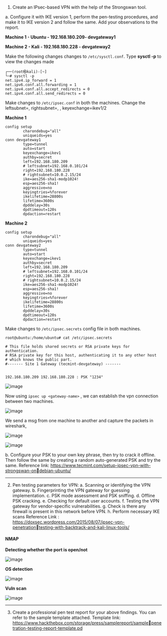 1. Create an IPsec-based VPN with the help of the Strongswan tool. 

a. Configure it with IKE version 1, perform the pen-testing procedures, and make it to 
IKE version 2 and follow the same. Add your observations to the report. 

**Machine 1 - Ubuntu  - 192.168.180.209- devgateway1**

**Machine 2 - Kali    - 192.168.180.228 - devgateway2**

Make the following changes changes to `/etc/sysctl.conf`. Type **sysctl -p** to view the changes made

```
┌──(root㉿kali)-[~]
└─# sysctl -p                 
net.ipv4.ip_forward = 1
net.ipv6.conf.all.forwarding = 1
net.ipv4.conf.all.accept_redirects = 0
net.ipv4.conf.all.send_redirects = 0

```

Make changes to `/etc/ipsec.conf` in both the machines. Change the leftsubnet=<ip-of-machine1>, rightsubnet=,<ip-of-machine2> , keyexchange=ikev1/2

**Machine 1**
``` 
config setup
        charondebug="all"
        uniqueids=yes
conn devgateway1
        type=tunnel
        auto=start
        keyexchange=ikev1
        authby=secret
        left=192.168.180.209
        # leftsubnet=192.168.0.101/24
        right=192.168.180.228
        # rightsubnet=10.0.2.15/24
        ike=aes256-sha1-modp1024!
        esp=aes256-sha1!
        aggressive=no
        keyingtries=%forever
        ikelifetime=28800s
        lifetime=3600s
        dpddelay=30s
        dpdtimeout=120s
        dpdaction=restart
```
**Machine 2**
``` 
config setup
        charondebug="all"
        uniqueids=yes
conn devgateway2
        type=tunnel
        auto=start
        keyexchange=ikev1
        authby=secret
        left=192.168.180.209
        # leftsubnet=192.168.0.101/24
        right=192.168.180.228
        # rightsubnet=10.0.2.15/24
        ike=aes256-sha1-modp1024!
        esp=aes256-sha1!
        aggressive=no
        keyingtries=%forever
        ikelifetime=28800s
        lifetime=3600s
        dpddelay=30s
        dpdtimeout=120s
        dpdaction=restart
```

Make changes to `/etc/ipsec.secrets` config file in both machines.

```
root@ubuntu:/home/ubuntu# cat /etc/ipsec.secrets

# This file holds shared secrets or RSA private keys for authentication.
# RSA private key for this host, authenticating it to any other host
# which knows the public part.
#------- Site 1 Gateway (tecmint-devgateway) ------- 


192.168.180.209 192.168.180.228 : PSK "1234"
```

![image](https://user-images.githubusercontent.com/67383098/232959470-9ca42f62-42e6-48f3-96aa-665a2ccdf992.png)

Now using `ipsec up <gateway-name>` , we can establish the vpn connection between two machines.

![image](https://user-images.githubusercontent.com/67383098/232960104-ea9eb191-48d5-474d-9aa3-9e34ec05d488.png)

We send a msg from one machine to another and capture the packets in wireshark,

![image](https://user-images.githubusercontent.com/67383098/232960642-2dff575d-6d30-4db6-b41c-0c5312e6531d.png)

![image](https://user-images.githubusercontent.com/67383098/232960848-b7ef0876-bccc-4433-adeb-8e2a58aa0087.png)



b. Configure your PSK to your own key phrase, then try to crack it offline. Then follow
the same by creating a random auto-generated PSK and try the same. 
Reference link: https://www.tecmint.com/setup-ipsec-vpn-with-strongswan-ondebian-ubuntu/

--------------------------------------------------------------------

2. Pen testing parameters for VPN: 
a. Scanning or identifying the VPN gateway.
b. Fingerprinting the VPN gateway for guessing implementation.
c. PSK mode assessment and PSK sniffing.
d. Offline PSK cracking.
e. Checking for default user accounts.
f. Testing the VPN gateway for vendor-specific vulnerabilities.
g. Check is there any firewall is present in this network before VPN. 
h. Perform necessary IKE scans
Reference Link : https://doxsec.wordpress.com/2015/08/07/ipsec-vpn-penetrationtesting-with-backtrack-and-kali-linux-tools/


#### NMAP

**Detecting whether the port is open/not**

![image](https://user-images.githubusercontent.com/67383098/233851506-3b2d8688-da6b-466a-b834-9f5b188218a1.png)


**OS detection**

![image](https://user-images.githubusercontent.com/67383098/233851281-f4621f8b-4e01-4c0b-acbb-735f2a105159.png)

**Vuln scan**

![image](https://user-images.githubusercontent.com/67383098/233851387-c0b14921-d116-4ba8-8fbd-0898b711f9a5.png)



-----------------------------------------------------------------------

3. Create a professional pen test report for your above findings. You can refer to the sample 
template attached. 
Template link: https://www.hackthebox.com/storage/press/samplereport/samplepenetration-testing-report-template.pd
